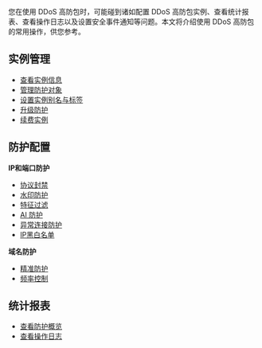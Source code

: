 您在使用 DDoS 高防包时，可能碰到诸如配置 DDoS 高防包实例、查看统计报表、查看操作日志以及设置安全事件通知等问题。本文将介绍使用 DDoS 高防包的常用操作，供您参考。
## 实例管理
- [查看实例信息](https://cloud.tencent.com/document/product/1021/43905)
- [管理防护对象](https://cloud.tencent.com/document/product/1021/43906)
- [设置实例别名与标签](https://cloud.tencent.com/document/product/1021/43907)
- [升级防护](https://cloud.tencent.com/document/product/1021/43908)
- [续费实例](https://cloud.tencent.com/document/product/1021/43909)

## 防护配置
**IP和端口防护**
- [协议封禁](https://cloud.tencent.com/document/product/1021/43914)
- [水印防护](https://cloud.tencent.com/document/product/1021/43915)
- [特征过滤](https://cloud.tencent.com/document/product/1021/43916)
- [AI 防护](https://cloud.tencent.com/document/product/1021/43918)
- [异常连接防护](https://cloud.tencent.com/document/product/1021/43919)
- [IP黑白名单](https://cloud.tencent.com/document/product/1021/43920)

**域名防护**
- [精准防护](https://cloud.tencent.com/document/product/1021/43924)
- [频率控制](https://cloud.tencent.com/document/product/1021/43925)

## 统计报表
- [查看防护概览](https://cloud.tencent.com/document/product/1021/43902)
- [查看操作日志](https://cloud.tencent.com/document/product/1021/43904)





